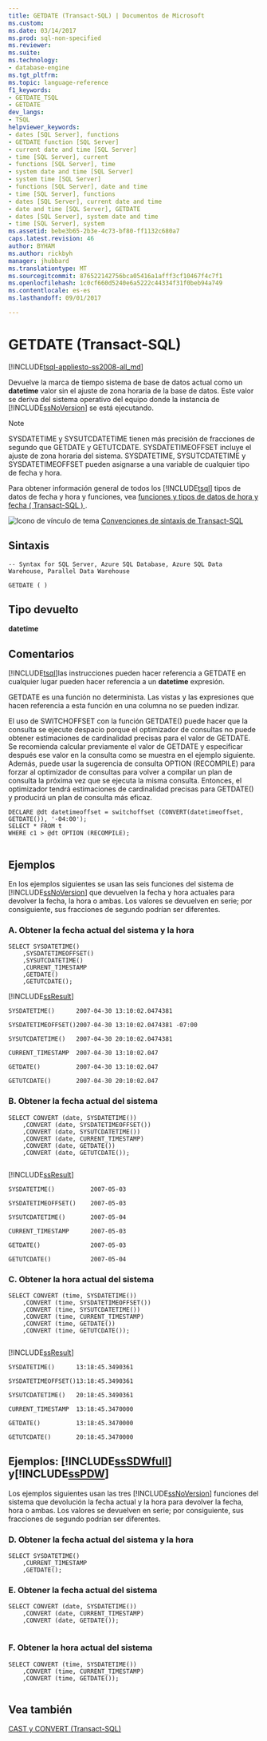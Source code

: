 ```yaml
---
title: GETDATE (Transact-SQL) | Documentos de Microsoft
ms.custom: 
ms.date: 03/14/2017
ms.prod: sql-non-specified
ms.reviewer: 
ms.suite: 
ms.technology:
- database-engine
ms.tgt_pltfrm: 
ms.topic: language-reference
f1_keywords:
- GETDATE_TSQL
- GETDATE
dev_langs:
- TSQL
helpviewer_keywords:
- dates [SQL Server], functions
- GETDATE function [SQL Server]
- current date and time [SQL Server]
- time [SQL Server], current
- functions [SQL Server], time
- system date and time [SQL Server]
- system time [SQL Server]
- functions [SQL Server], date and time
- time [SQL Server], functions
- dates [SQL Server], current date and time
- date and time [SQL Server], GETDATE
- dates [SQL Server], system date and time
- time [SQL Server], system
ms.assetid: bebe3b65-2b3e-4c73-bf80-ff1132c680a7
caps.latest.revision: 46
author: BYHAM
ms.author: rickbyh
manager: jhubbard
ms.translationtype: MT
ms.sourcegitcommit: 876522142756bca05416a1afff3cf10467f4c7f1
ms.openlocfilehash: 1c0cf660d5240e6a5222c44334f31f0beb94a749
ms.contentlocale: es-es
ms.lasthandoff: 09/01/2017

---
```

# <a name="getdate-transact-sql"></a>GETDATE (Transact-SQL)
[!INCLUDE[tsql-appliesto-ss2008-all_md](../../includes/tsql-appliesto-ss2008-all-md.md)]

  Devuelve la marca de tiempo sistema de base de datos actual como un **datetime** valor sin el ajuste de zona horaria de la base de datos. Este valor se deriva del sistema operativo del equipo donde la instancia de [!INCLUDE[ssNoVersion](../../includes/ssnoversion-md.md)] se está ejecutando.  
  
> [!NOTE]  
>  SYSDATETIME y SYSUTCDATETIME tienen más precisión de fracciones de segundo que GETDATE y GETUTCDATE. SYSDATETIMEOFFSET incluye el ajuste de zona horaria del sistema. SYSDATETIME, SYSUTCDATETIME y SYSDATETIMEOFFSET pueden asignarse a una variable de cualquier tipo de fecha y hora.  
  
 Para obtener información general de todos los [!INCLUDE[tsql](../../includes/tsql-md.md)] tipos de datos de fecha y hora y funciones, vea [funciones y tipos de datos de hora y fecha &#40; Transact-SQL &#41; ](../../t-sql/functions/date-and-time-data-types-and-functions-transact-sql.md).  
  
 ![Icono de vínculo de tema](../../database-engine/configure-windows/media/topic-link.gif "Icono de vínculo de tema") [Convenciones de sintaxis de Transact-SQL](../../t-sql/language-elements/transact-sql-syntax-conventions-transact-sql.md)  
  
## <a name="syntax"></a>Sintaxis  
  
```  
-- Syntax for SQL Server, Azure SQL Database, Azure SQL Data Warehouse, Parallel Data Warehouse  
  
GETDATE ( )  
```  
  
## <a name="return-type"></a>Tipo devuelto  
 **datetime**  
  
## <a name="remarks"></a>Comentarios  
 [!INCLUDE[tsql](../../includes/tsql-md.md)]las instrucciones pueden hacer referencia a GETDATE en cualquier lugar pueden hacer referencia a un **datetime** expresión.  
  
 GETDATE es una función no determinista. Las vistas y las expresiones que hacen referencia a esta función en una columna no se pueden indizar.  
  
 El uso de SWITCHOFFSET con la función GETDATE() puede hacer que la consulta se ejecute despacio porque el optimizador de consultas no puede obtener estimaciones de cardinalidad precisas para el valor de GETDATE. Se recomienda calcular previamente el valor de GETDATE y especificar después ese valor en la consulta como se muestra en el ejemplo siguiente. Además, puede usar la sugerencia de consulta OPTION (RECOMPILE) para forzar al optimizador de consultas para volver a compilar un plan de consulta la próxima vez que se ejecuta la misma consulta. Entonces, el optimizador tendrá estimaciones de cardinalidad precisas para GETDATE() y producirá un plan de consulta más eficaz.  
  
```  
DECLARE @dt datetimeoffset = switchoffset (CONVERT(datetimeoffset, GETDATE()), '-04:00');   
SELECT * FROM t    
WHERE c1 > @dt OPTION (RECOMPILE);  
  
```  
  
## <a name="examples"></a>Ejemplos  
 En los ejemplos siguientes se usan las seis funciones del sistema de [!INCLUDE[ssNoVersion](../../includes/ssnoversion-md.md)] que devuelven la fecha y hora actuales para devolver la fecha, la hora o ambas. Los valores se devuelven en serie; por consiguiente, sus fracciones de segundo podrían ser diferentes.  
  
### <a name="a-getting-the-current-system-date-and-time"></a>A. Obtener la fecha actual del sistema y la hora  
  
```  
SELECT SYSDATETIME()  
    ,SYSDATETIMEOFFSET()  
    ,SYSUTCDATETIME()  
    ,CURRENT_TIMESTAMP  
    ,GETDATE()  
    ,GETUTCDATE();  
```  
  
 [!INCLUDE[ssResult](../../includes/ssresult-md.md)]  
  
 `SYSDATETIME()      2007-04-30 13:10:02.0474381`  
  
 `SYSDATETIMEOFFSET()2007-04-30 13:10:02.0474381 -07:00`  
  
 `SYSUTCDATETIME()   2007-04-30 20:10:02.0474381`  
  
 `CURRENT_TIMESTAMP  2007-04-30 13:10:02.047`  
  
 `GETDATE()          2007-04-30 13:10:02.047`  
  
 `GETUTCDATE()       2007-04-30 20:10:02.047`  
  
### <a name="b-getting-the-current-system-date"></a>B. Obtener la fecha actual del sistema  
  
```  
SELECT CONVERT (date, SYSDATETIME())  
    ,CONVERT (date, SYSDATETIMEOFFSET())  
    ,CONVERT (date, SYSUTCDATETIME())  
    ,CONVERT (date, CURRENT_TIMESTAMP)  
    ,CONVERT (date, GETDATE())  
    ,CONVERT (date, GETUTCDATE());  
  
```  
  
 [!INCLUDE[ssResult](../../includes/ssresult-md.md)]  
  
 `SYSDATETIME()          2007-05-03`  
  
 `SYSDATETIMEOFFSET()    2007-05-03`  
  
 `SYSUTCDATETIME()       2007-05-04`  
  
 `CURRENT_TIMESTAMP      2007-05-03`  
  
 `GETDATE()              2007-05-03`  
  
 `GETUTCDATE()           2007-05-04`  
  
### <a name="c-getting-the-current-system-time"></a>C. Obtener la hora actual del sistema  
  
```  
SELECT CONVERT (time, SYSDATETIME())  
    ,CONVERT (time, SYSDATETIMEOFFSET())  
    ,CONVERT (time, SYSUTCDATETIME())  
    ,CONVERT (time, CURRENT_TIMESTAMP)  
    ,CONVERT (time, GETDATE())  
    ,CONVERT (time, GETUTCDATE());  
  
```  
  
 [!INCLUDE[ssResult](../../includes/ssresult-md.md)]  
  
 `SYSDATETIME()      13:18:45.3490361`  
  
 `SYSDATETIMEOFFSET()13:18:45.3490361`  
  
 `SYSUTCDATETIME()   20:18:45.3490361`  
  
 `CURRENT_TIMESTAMP  13:18:45.3470000`  
  
 `GETDATE()          13:18:45.3470000`  
  
 `GETUTCDATE()       20:18:45.3470000`  
  
## <a name="examples-includesssdwfullincludessssdwfull-mdmd-and-includesspdwincludessspdw-mdmd"></a>Ejemplos: [!INCLUDE[ssSDWfull](../../includes/sssdwfull-md.md)] y[!INCLUDE[ssPDW](../../includes/sspdw-md.md)]  
 Los ejemplos siguientes usan las tres [!INCLUDE[ssNoVersion](../../includes/ssnoversion-md.md)] funciones del sistema que devolución la fecha actual y la hora para devolver la fecha, hora o ambas. Los valores se devuelven en serie; por consiguiente, sus fracciones de segundo podrían ser diferentes.  
  
### <a name="d-getting-the-current-system-date-and-time"></a>D. Obtener la fecha actual del sistema y la hora  
  
```  
SELECT SYSDATETIME()  
    ,CURRENT_TIMESTAMP  
    ,GETDATE();  
```  
  
### <a name="e-getting-the-current-system-date"></a>E. Obtener la fecha actual del sistema  
  
```  
SELECT CONVERT (date, SYSDATETIME())  
    ,CONVERT (date, CURRENT_TIMESTAMP)  
    ,CONVERT (date, GETDATE());  
  
```  
  
### <a name="f-getting-the-current-system-time"></a>F. Obtener la hora actual del sistema  
  
```  
SELECT CONVERT (time, SYSDATETIME())  
    ,CONVERT (time, CURRENT_TIMESTAMP)  
    ,CONVERT (time, GETDATE());  
  
```  
  
## <a name="see-also"></a>Vea también  
 [CAST y CONVERT &#40;Transact-SQL&#41;](../../t-sql/functions/cast-and-convert-transact-sql.md)  
  
  


